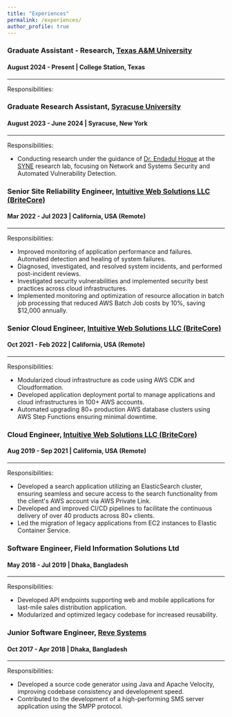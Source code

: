 ```yaml
---
title: "Experiences"
permalink: /experiences/
author_profile: true
---
```


### Graduate Assistant - Research, [Texas A&M University](https://tamu.edu)
#### August 2024 - Present | College Station, Texas

***
Responsibilities:

### Graduate Research Assistant, [Syracuse University](https://www.syracuse.edu)
#### August 2023 - June 2024 | Syracuse, New York

***
Responsibilities:
- Conducting research under the guidance of [Dr. Endadul Hoque](https://endadul.github.io/) at the [SYNE](https://syne-lab.github.io/) research lab, focusing on Network and Systems Security and Automated Vulnerability Detection.


### Senior Site Reliability Engineer, [Intuitive Web Solutions LLC (BriteCore)](https://www.britecore.com/)
#### Mar 2022 - Jul 2023 | California, USA (Remote)

***
Responsibilities:
- Improved monitoring of application performance and failures. Automated detection and healing of system failures.
- Diagnosed, investigated, and resolved system incidents, and performed post-incident reviews.
- Investigated security vulnerabilities and implemented security best practices across cloud infrastructures.
- Implemented monitoring and optimization of resource allocation in batch job processing that reduced AWS Batch Job costs by 10%, saving $12,000 annually.

### Senior Cloud Engineer, [Intuitive Web Solutions LLC (BriteCore)](https://www.britecore.com/)
#### Oct 2021 - Feb 2022 | California, USA (Remote)

***
Responsibilities:
- Modularized cloud infrastructure as code using AWS CDK and Cloudformation.
- Developed application deployment portal to manage applications and cloud infrastructures in 100+ AWS accounts.
- Automated upgrading 80+ production AWS database clusters using AWS Step Functions ensuring minimal downtime.

### Cloud Engineer, [Intuitive Web Solutions LLC (BriteCore)](https://www.britecore.com/)
#### Aug 2019 - Sep 2021 | California, USA (Remote)

***
Responsibilities:

- Developed a search application utilizing an ElasticSearch cluster, ensuring seamless and secure access to the search functionality from the client's AWS account via AWS Private Link.
- Developed and improved CI/CD pipelines to facilitate the continuous delivery of over 40 products across 80+ clients.
- Led the migration of legacy applications from EC2 instances to Elastic Container Service.

### Software Engineer, Field Information Solutions Ltd
#### May 2018 - Jul 2019 | Dhaka, Bangladesh

***
Responsibilities:
- Developed API endpoints supporting web and mobile applications for last-mile sales distribution application.
- Modularized and optimized legacy codebase for increased reusability.


### Junior Software Engineer, [Reve Systems](https://www.revesoft.com/)
#### Oct 2017 - Apr 2018 | Dhaka, Bangladesh

***
Responsibilities:
- Developed a source code generator using Java and Apache Velocity, improving codebase consistency and development speed.
- Contributed to the development of a high-performing SMS server application using the SMPP protocol.
